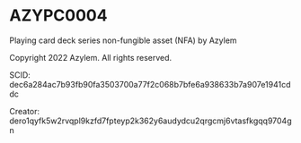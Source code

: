 # AZYPC0004
Playing card deck series non-fungible asset (NFA) by Azylem

Copyright 2022 Azylem. All rights reserved.

SCID: dec6a284ac7b93fb90fa3503700a77f2c068b7bfe6a938633b7a907e1941cddc

Creator: dero1qyfk5w2rvqpl9kzfd7fpteyp2k362y6audydcu2qrgcmj6vtasfkgqq9704gn
